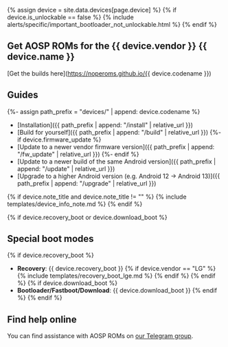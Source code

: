 {% assign device = site.data.devices[page.device] %}
{% if device.is_unlockable == false %}
{% include alerts/specific/important_bootloader_not_unlockable.html %}
{% endif %}

## Get AOSP ROMs for the {{ device.vendor }} {{ device.name }}
[Get the builds here](https://noperoms.github.io/{{ device.codename }})

## Guides

{%- assign path_prefix = "devices/" | append: device.codename %}

- [Installation]({{ path_prefix | append: "/install" | relative_url }})
- [Build for yourself]({{ path_prefix | append: "/build" | relative_url }})
{%- if device.firmware_update %}
- [Update to a newer vendor firmware version]({{ path_prefix | append: "/fw_update" | relative_url }})
{%- endif %}
- [Update to a newer build of the same Android version]({{ path_prefix | append: "/update" | relative_url }})
- [Upgrade to a higher Android version (e.g. Android 12 -> Android 13)]({{ path_prefix | append: "/upgrade" | relative_url }})

{% if device.note_title and device.note_title != "" %}
{% include templates/device_info_note.md %}
{% endif %}

{% if device.recovery_boot or device.download_boot %}
## Special boot modes

{% if device.recovery_boot %}
* **Recovery**: {{ device.recovery_boot }}
{% if device.vendor == "LG" %}
    {% include templates/recovery_boot_lge.md %}
{% endif %}
{% endif %}
{% if device.download_boot %}
* **Bootloader/Fastboot/Download**: {{ device.download_boot }}
{% endif %}
{% endif %}

## Find help online

You can find assistance with AOSP ROMs on [our Telegram group](https://t.me/nopenoperoms).
